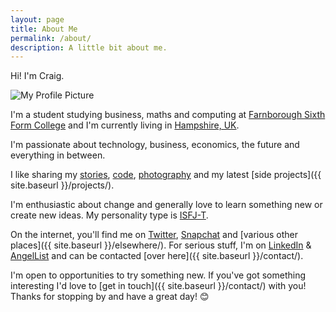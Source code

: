 ```yaml
---
layout: page
title: About Me
permalink: /about/
description: A little bit about me.
---
```


<style>
.content header {
    background-image: url({{ site.baseurl }}/assets/img/drone-by-clem-onojeghuo.jpg);
    background-size: cover;
    background-position: center;
    background-repeat:no-repeat;
}
</style>

<p class='largetype'>Hi! I'm Craig.</p>

<img src='{{ site.baseurl }}/assets/img/my-profile-picture.png' alt='My Profile Picture' class='size-left' id='my-profile-picture'>

I'm a student studying business, maths and computing at [Farnborough Sixth Form College](https://farnborough.ac.uk) and I'm currently living in [Hampshire, UK](https://en.wikipedia.org/wiki/Hampshire).

I'm passionate about technology, business, economics, the future and everything in between.

I like sharing my [stories](https://medium.com/@davisonio), [code](https://github.com/davisonio), [photography](https://ello.co/davisonio) and my latest [side projects]({{ site.baseurl }}/projects/).

I'm enthusiastic about change and generally love to learn something new or create new ideas. My personality type is [ISFJ-T](https://www.16personalities.com/isfj-personality).

On the internet, you'll find me on [Twitter](https://twitter.com/davisonio), [Snapchat](https://www.snapchat.com/add/davisonio) and [various other places]({{ site.baseurl }}/elsewhere/). For serious stuff, I'm on [LinkedIn](https://www.linkedin.com/in/davisonio) & [AngelList](https://angel.co/davisonio) and can be contacted [over here]({{ site.baseurl }}/contact/).

I'm open to opportunities to try something new. If you've got something interesting I'd love to [get in touch]({{ site.baseurl }}/contact/) with you! Thanks for stopping by and have a great day! 😊
